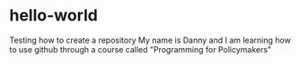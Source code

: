 # hello-world
Testing how to create a repository
My name is Danny and I am learning how to use github through a course called "Programming for Policymakers"
